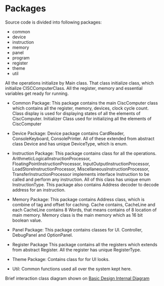 # Packages
Source code is divided into following packages:
- common
- device
- instruction
- memory
- panel
- program
- register
- theme
- util

All the operations initialize by Main class. That class initialize class, which initialize CISCComputerClass.
All the register, memory and essential variables get ready for running.

- Common Package:
This package contains the main CiscComputer class which contains all the register, memory, devices, clock cycle count.
Class display is used for displaying states of all the elements of CiscComputer.
Initializer Class used for initializing all the elements of CiscComputer

- Device Package:
Device package contains CardReader, ConsoleKeyboard, ConsolePrinter. All of these extended from abstract class Device
and has unique DeviceType, which is enum.

- Instruction Package:
This package contains class for all the operations. ArithmeticLogicalInstructionProcessor,
FloatingPointInstructionProcessor, InputOutputInstructionProcessor, LoadStoreInstructionProcessor,
MiscellaneousInstructionProcessor, TransferInstructionProcessor implements interface Instruction
to be called and perform any instruction. All of this class has unique enum InstructionType.
This package also contains Address decoder to decode address for an instruction.

- Memory Package:
This package contains Address class, which is combine of tag and offset for caching. Cache contains, CacheLine
and each CacheLine contains 8 Words, that means contains of 8 location of main memory. Memory class is the main memory
which as 16 bit boolean value.

- Panel Package:
This package contains classes for UI. Controller, DebugPanel and OptionPanel.

- Register Package
This package contains all the registers which extends from abstract Register. All the register has unique RegisterType.

- Theme Package:
Contains class for for UI looks.

- Util:
Common functions used all over the system kept here.

Brief interaction class diagram shown on 
[Basic Design Internal Diagram](https://github.com/baoziii/CSCI-6461/blob/master/Internal-Code-Design-basic.jpg)









